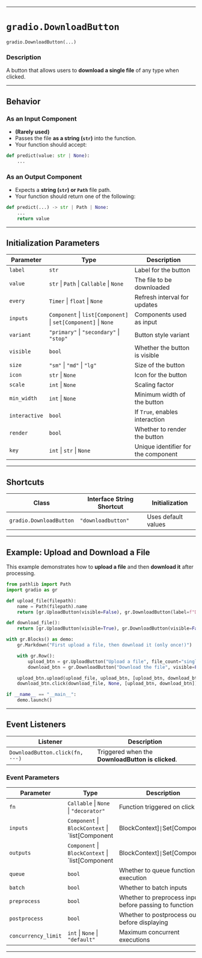 
---

# **`gradio.DownloadButton`**
`gradio.DownloadButton(...)`

### **Description**  
A button that allows users to **download a single file** of any type when clicked.

---

## **Behavior**  
### **As an Input Component**  
- **(Rarely used)**  
- Passes the file **as a string (`str`)** into the function.  
- Your function should accept:

```python
def predict(value: str | None):
    ...
```

### **As an Output Component**  
- Expects a **string (`str`) or `Path`** file path.  
- Your function should return one of the following:

```python
def predict(...) -> str | Path | None:
    ...
    return value
```

---

## **Initialization Parameters**
| Parameter | Type | Description |
|-----------|------|-------------|
| `label` | `str` | Label for the button |
| `value` | `str` \| `Path` \| `Callable` \| `None` | The file to be downloaded |
| `every` | `Timer` \| `float` \| `None` | Refresh interval for updates |
| `inputs` | `Component` \| `list[Component]` \| `set[Component]` \| `None` | Components used as input |
| `variant` | `"primary"` \| `"secondary"` \| `"stop"` | Button style variant |
| `visible` | `bool` | Whether the button is visible |
| `size` | `"sm"` \| `"md"` \| `"lg"` | Size of the button |
| `icon` | `str` \| `None` | Icon for the button |
| `scale` | `int` \| `None` | Scaling factor |
| `min_width` | `int` \| `None` | Minimum width of the button |
| `interactive` | `bool` | If `True`, enables interaction |
| `render` | `bool` | Whether to render the button |
| `key` | `int` \| `str` \| `None` | Unique identifier for the component |

---

## **Shortcuts**
| Class | Interface String Shortcut | Initialization |
|-------|----------------|-----------------|
| `gradio.DownloadButton` | `"downloadbutton"` | Uses default values |

---

## **Example: Upload and Download a File**
This example demonstrates how to **upload a file** and then **download it** after processing.

```python
from pathlib import Path
import gradio as gr

def upload_file(filepath):
    name = Path(filepath).name
    return [gr.UploadButton(visible=False), gr.DownloadButton(label=f"Download {name}", value=filepath, visible=True)]

def download_file():
    return [gr.UploadButton(visible=True), gr.DownloadButton(visible=False)]

with gr.Blocks() as demo:
    gr.Markdown("First upload a file, then download it (only once!)")

    with gr.Row():
        upload_btn = gr.UploadButton("Upload a file", file_count="single")
        download_btn = gr.DownloadButton("Download the file", visible=False)

    upload_btn.upload(upload_file, upload_btn, [upload_btn, download_btn])
    download_btn.click(download_file, None, [upload_btn, download_btn])

if __name__ == "__main__":
    demo.launch()
```

---

## **Event Listeners**
| Listener | Description |
|----------|------------|
| `DownloadButton.click(fn, ···)` | Triggered when the **DownloadButton is clicked**. |

### **Event Parameters**
| Parameter | Type | Description |
|-----------|------|-------------|
| `fn` | `Callable` \| `None` \| `"decorator"` | Function triggered on click |
| `inputs` | `Component` \| `BlockContext` \| `list[Component | BlockContext]` \| `Set[Component | BlockContext]` \| `None` | Inputs to the function |
| `outputs` | `Component` \| `BlockContext` \| `list[Component | BlockContext]` \| `Set[Component | BlockContext]` \| `None` | Outputs from the function |
| `queue` | `bool` | Whether to queue function execution |
| `batch` | `bool` | Whether to batch inputs |
| `preprocess` | `bool` | Whether to preprocess input before passing to function |
| `postprocess` | `bool` | Whether to postprocess output before displaying |
| `concurrency_limit` | `int` \| `None` \| `"default"` | Maximum concurrent executions |

---

 